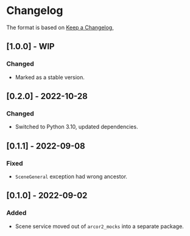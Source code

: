 # Changelog

The format is based on [Keep a Changelog](https://keepachangelog.com/en/1.0.0/),

## [1.0.0] - WIP

### Changed

- Marked as a stable version.

## [0.2.0] - 2022-10-28

### Changed

- Switched to Python 3.10, updated dependencies.

## [0.1.1] - 2022-09-08

### Fixed

- `SceneGeneral` exception had wrong ancestor.

## [0.1.0] - 2022-09-02

### Added

- Scene service moved out of `arcor2_mocks` into a separate package.